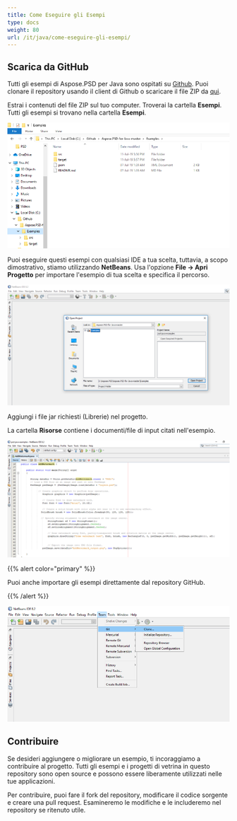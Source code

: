 ```yaml
---
title: Come Eseguire gli Esempi
type: docs
weight: 80
url: /it/java/come-eseguire-gli-esempi/
---
```


## **Scarica da GitHub**
Tutti gli esempi di Aspose.PSD per Java sono ospitati su [Github](https://github.com/aspose-psd/Aspose.PSD-for-Java). Puoi clonare il repository usando il client di Github o scaricare il file ZIP da [qui](https://github.com/aspose-psd/Aspose.PSD-for-Java/archive/master.zip).

Estrai i contenuti del file ZIP sul tuo computer. Troverai la cartella **Esempi**. Tutti gli esempi si trovano nella cartella **Esempi**.

![todo:image_alt_text](how-to-run-the-examples_1.png)

Puoi eseguire questi esempi con qualsiasi IDE a tua scelta, tuttavia, a scopo dimostrativo, stiamo utilizzando **NetBeans**. Usa l'opzione **File -> Apri Progetto** per importare l'esempio di tua scelta e specifica il percorso.

![todo:image_alt_text](how-to-run-the-examples_2.png)

Aggiungi i file jar richiesti (Librerie) nel progetto.

La cartella **Risorse** contiene i documenti/file di input citati nell'esempio.

![todo:image_alt_text](how-to-run-the-examples_3.png)

{{% alert color="primary" %}} 

Puoi anche importare gli esempi direttamente dal repository GitHub.

{{% /alert %}} 

![todo:image_alt_text](how-to-run-the-examples_4.png)
## **Contribuire**
Se desideri aggiungere o migliorare un esempio, ti incoraggiamo a contribuire al progetto. Tutti gli esempi e i progetti di vetrina in questo repository sono open source e possono essere liberamente utilizzati nelle tue applicazioni.

Per contribuire, puoi fare il fork del repository, modificare il codice sorgente e creare una pull request. Esamineremo le modifiche e le includeremo nel repository se ritenuto utile.
